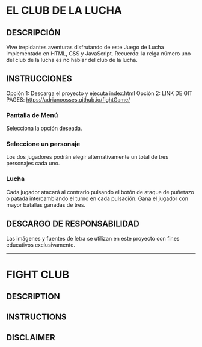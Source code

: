 # EL CLUB DE LA LUCHA
## DESCRIPCIÓN
Vive trepidantes aventuras disfrutando de este Juego de Lucha implementado en HTML, CSS y JavaScript. Recuerda: la relga número uno del club de la lucha es no hablar del club de la lucha.
## INSTRUCCIONES
Opción 1: Descarga el proyecto y ejecuta index.html
Opción 2: LINK DE GIT PAGES: https://adrianoosses.github.io/fightGame/
### Pantalla de Menú
Selecciona la opción deseada.
### Seleccione un personaje
Los dos jugadores podrán elegir alternativamente un total de tres personajes cada uno.
### Lucha
Cada jugador atacará al contrario pulsando el botón de ataque de puñetazo o patada intercambiando el turno en cada pulsación.
Gana el jugador con mayor batallas ganadas de tres.

## DESCARGO DE RESPONSABILIDAD
Las imágenes y fuentes de letra se utilizan en este proyecto con fines educativos exclusivamente.

---
# FIGHT CLUB
## DESCRIPTION
## INSTRUCTIONS
## DISCLAIMER